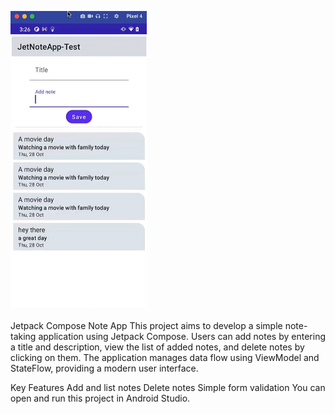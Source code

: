 ![Logo](https://github.com/Ahmetkaragunlu/NoteApp/blob/main/app.png?raw=true)


Jetpack Compose Note App
This project aims to develop a simple note-taking application using Jetpack Compose. Users can add notes by entering a title and description, view the list of added notes,
and delete notes by clicking on them. The application manages data flow using ViewModel and StateFlow, providing a modern user interface.

Key Features
Add and list notes
Delete notes
Simple form validation
You can open and run this project in Android Studio.

